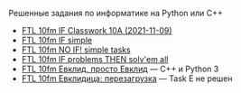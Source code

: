 Решенные задания по информатике на Python или C++
- [FTL 10fm IF Classwork 10A (2021-11-09)](../coding-files/FTL-10fm-IF-Classwork-10A-(2021-11-09).zip)
- [FTL 10fm IF simple](../coding-files/FTL-10fm-IF-simple.zip)
- [FTL 10fm NO IF! simple tasks](../coding-files/FTL-10fm-NO-IF!-simple-tasks.zip)
- [FTL 10fm IF problems THEN solv'em all](../coding-files/FTL-10fm-IF-problems-THEN-solv'em-all.zip)
- [FTL 10fm Евклид, просто Евклид](../coding-files/FTL-10fm-Евклид-просто-Евклид.zip)<a> — C++ и Python 3</a>
- [FTL 10fm Евклидица: перезагрузка](../coding-files/FTL-10fm-Евклидица-перезагрузка.zip)<a> — Task E не решен</a>